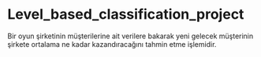 # Level_based_classification_project
Bir oyun şirketinin müşterilerine ait verilere bakarak yeni gelecek müşterinin şirkete ortalama ne kadar kazandıracağını tahmin etme işlemidir.
